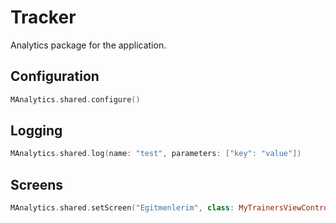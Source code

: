 # Tracker
Analytics package for the application.

## Configuration
```swift
MAnalytics.shared.configure()
```

## Logging
```swift
MAnalytics.shared.log(name: "test", parameters: ["key": "value"])
```

## Screens
```swift
MAnalytics.shared.setScreen("Egitmenlerim", class: MyTrainersViewController.self)
```
